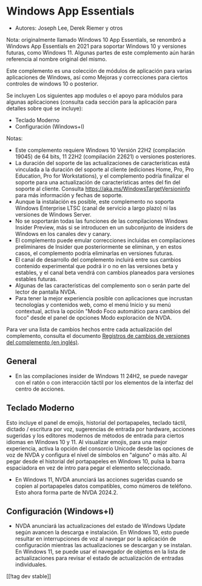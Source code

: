 # Windows App Essentials #

* Autores: Joseph Lee, Derek Riemer y otros

Nota: originalmente llamado Windows 10 App Essentials, se renombró a Windows
App Essentials en 2021 para soportar Windows 10 y versiones futuras, como
Windows 11. Algunas partes de este complemento aún harán referencia al
nombre original del mismo.

Este complemento es una colección de módulos de aplicación para varias
aplicaciones de Windows, así como Mejoras y correcciones para ciertos
controles de windows 10 o posterior.

Se incluyen Los siguientes app modules o el apoyo para módulos para algunas
aplicaciones (consulta cada sección para la aplicación para detalles sobre
qué se incluye):

* Teclado Moderno
* Configuración (Windows+I)

Notas:

* Este complemento requiere Windows 10 Versión 22H2 (compilación 19045) de
  64 bits, 11 22H2 (compilación 22621) o versiones posteriores.
* La duración del soporte de las actualizaciones de características está
  vinculada a la duración del soporte al cliente (ediciones Home, Pro, Pro
  Education, Pro for Workstations), y el complemento podría finalizar el
  soporte para una actualización de características antes del fin del
  soporte al cliente. Consulta <https://aka.ms/WindowsTargetVersioninfo>
  para más información y fechas de soporte.
* Aunque la instalación es posible, este complemento no soporta Windows
  Enterprise LTSC (canal de servicio a largo plazo) ni las versiones de
  Windows Server.
* No se soportarán todas las funciones de las compilaciones Windows Insider
  Preview, más si se introducen en un subconjunto de insiders de Windows en
  los canales dev y canary.
* El complemento puede emular correcciones incluidas en compilaciones
  preliminares de Insider que posteriormente se eliminan, y en estos casos,
  el complemento podría eliminarlas en versiones futuras.
* El canal de desarrollo del complemento incluirá entre sus cambios
  contenido experimental que podrá ir o no en las versiones beta y estables,
  y el canal beta vendrá con cambios planeados para versiones estables
  futuras.
* Algunas de las características del complemento son o serán parte del
  lector de pantalla NVDA.
* Para tener la mejor experiencia posible con aplicaciones que incrustan
  tecnologías y contenidos web, como el menú Inicio y su menú contextual,
  activa la opción "Modo Foco automático para cambios del foco" desde el
  panel de opciones Modo exploración de NVDA.

Para ver una lista de cambios hechos entre cada actualización del
complemento, consulta el documento [Registros de cambios de versiones del
complemento (en inglés)][1].

## General

* En las compilaciones insider de Windows 11 24H2, se puede navegar con el
  ratón o con interacción táctil por los elementos de la interfaz del centro
  de acciones.

## Teclado Moderno

Esto incluye el panel de emojis, historial del portapapeles, teclado táctil,
dictado / escritura por voz, sugerencias de entrada por hardware, acciones
sugeridas y los editores modernos de métodos de entrada para ciertos idiomas
en Windows 10 y 11. Al visualizar emojis, para una mejor experiencia, activa
la opción del consorcio Unicode desde las opciones de voz de NVDA y
configura el nivel de símbolos en "alguno" o más alto. Al pegar desde el
historial del portapapeles en Windows 10, pulsa la barra espaciadora en vez
de intro para pegar el elemento seleccionado.

* En Windows 11, NVDA anunciará las acciones sugeridas cuando se copien al
  portapapeles datos compatibles, como números de teléfono. Esto ahora forma
  parte de NVDA 2024.2.

## Configuración (Windows+I)

* NVDA anunciará las actualizaciones del estado de Windows Update según
  avancen la descarga e instalación. En Windows 10, esto puede resultar en
  interrupciones de voz al navegar por la aplicación de configuración
  mientras las actualizaciones se descargan y se instalan. En Windows 11, se
  puede usar el navegador de objetos en la lista de actualizaciones para
  revisar el estado de actualización de entradas individuales.

[[!tag dev stable]]

[1]: https://github.com/josephsl/wintenapps/wiki/w10changelog
